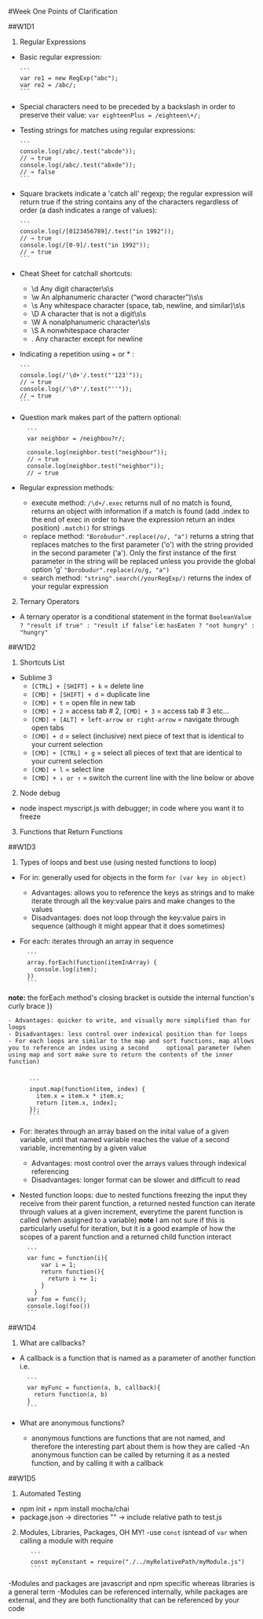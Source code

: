 #Week One Points of Clarification

##W1D1

1. Regular Expressions
  - Basic regular expression:

        ```
        var re1 = new RegExp("abc");
        var re2 = /abc/;
        ```

  - Special characters need to be preceded by a backslash in order to preserve their value:
  ``var eighteenPlus = /eighteen\+/;``

  - Testing strings for matches using regular expressions:

        ```
        console.log(/abc/.test("abcde"));
        // → true
        console.log(/abc/.test("abxde"));
        // → false
        ```

  - Square brackets indicate a 'catch all' regexp; the regular expression will return true if the string contains any of the characters regardless of order (a dash indicates a range of values):

        ```
        console.log(/[0123456789]/.test("in 1992"));
        // → true
        console.log(/[0-9]/.test("in 1992"));
        // → true
        ```

  - Cheat Sheet for catchall shortcuts:
    - \d  Any digit character\s\s
    - \w  An alphanumeric character (“word character”)\s\s
    - \s  Any whitespace character (space, tab, newline, and similar)\s\s
    - \D  A character that is not a digit\s\s
    - \W  A nonalphanumeric character\s\s
    - \S  A nonwhitespace character
    - . Any character except for newline

  - Indicating a repetition using + or * :

        ```
        console.log(/'\d+'/.test("'123'"));
        // → true
        console.log(/'\d*'/.test("''"));
        // → true
        ```

  - Question mark makes part of the pattern optional:

          ```
          var neighbor = /neighbou?r/;

          console.log(neighbor.test("neighbour"));
          // → true
          console.log(neighbor.test("neighbor"));
          // → true

  - Regular expression methods:
      - execute method: ``/\d+/.exec`` returns null of no match is found, returns an object with information if a match   is found (add .index to the end of exec in order to have the expression return an index position) ``.match()`` for  strings
      - replace method: ``"Borobudur".replace(/o/, "a")`` returns a string that replaces matches to the first parameter   ('o') with the string provided in the second parameter ('a'). Only the first instance of the first parameter in the   string will be replaced unless you provide the global option 'g' ``"Borobudur".replace(/o/g, "a")``
      - search method: ``"string".search(/yourRegExp/)`` returns the index of your regular expression


2. Ternary Operators
  - A ternary operator is a conditional statement in the format ``BooleanValue ? "result if true" : "result if false"`` i.e: ``hasEaten ? "not hungry" : "hungry"``

##W1D2

1. Shortcuts List
  - Sublime 3
    - ``[CTRL] + [SHIFT] + k`` = delete line
    - ``[CMD] + [SHIFT] + d`` = duplicate line
    - ``[CMD] + t`` = open file in new tab
    - ``[CMD] + 2`` = access tab # 2, ``[CMD] + 3`` = access tab # 3 etc...
    - ``[CMD] + [ALT] + left-arrow or right-arrow`` = navigate through open tabs
    - ``[CMD] + d`` = select (inclusive) next piece of text that is identical to your current selection
    - ``[CMD] + [CTRL] + g`` = select all pieces of text that are identical to your current selection
    - ``[CMD] + l`` = select line
    - ``[CMD] + ↓ or ↑`` = switch the current line with the line below or above

2. Node debug
  - node inspect myscript.js with debugger; in code where you want it to freeze
3. Functions that Return Functions

##W1D3

1. Types of loops and best use (using nested functions to loop)

  - For in: generally used for objects in the form ``for (var key in object)``
    - Advantages: allows you to reference the keys as strings and to make iterate through all the key:value pairs and make changes to the values
    - Disadvantages: does not loop through the key:value pairs in sequence (although it might appear that it does sometimes)

  - For each: iterates through an array in sequence

          ```
          array.forEach(function(itemInArray) {
            console.log(item);
          })
          ```
  **note:** the forEach method's closing bracket is outside the internal function's curly brace })


    - Advantages: quicker to write, and visually more simplified than for loops
    - Disadvantages: less control over indexical position than for loops
    - For each loops are similar to the map and sort functions, map allows you to reference an index using a second     optional parameter (when using map and sort make sure to return the contents of the inner function)


          ```
          input.map(function(item, index) {
            item.x = item.x * item.x;
            return [item.x, index];
          });
          ```

  - For: iterates through an array based on the inital value of a given variable, until that named variable reaches the value of a second variable, incrementing by a given value
    - Advantages: most control over the arrays values through indexical referencing
    - Disadvantages: longer format can be slower and difficult to read

  - Nested function loops: due to nested functions freezing the input they receive from their parent function, a returned nested function can iterate through values at a given increment, everytime the parent function is called (when assigned to a variable)
    **note** I am not sure if this is particularly useful for iteration, but it is a good example of how the scopes of a parent function and a returned child function interact

          ```
          var func = function(i){
              var i = 1;
              return function(){
                return i += 1;
              }
            }
          var foo = func();
          console.log(foo())
          ```

##W1D4

1. What are callbacks?
  - A callback is a function that is named as a parameter of another function i.e.

          ```
          var myFunc = function(a, b, callback){
            return function(a, b)
          }
          ```

  - What are anonymous functions?
    - anonymous functions are functions that are not named, and therefore the interesting part about them is how they are called
    -An anonymous function can be called by returning it as a nested function, and by calling it with a callback

##W1D5

1. Automated Testing
  - npm init + npm install mocha/chai
  - package.json -> directories "" -> include relative path to test.js

2. Modules, Libraries, Packages, OH MY!
   -use ``const`` isntead of ``var`` when calling a module with require

          ```
          const myConstant = require("./../myRelativePath/myModule.js")
          ```

  -Modules and packages are javascript and npm specific whereas libraries is a general term
  -Modules can be referenced internally, while packages are external, and they are both functionality that can be referenced by your code


